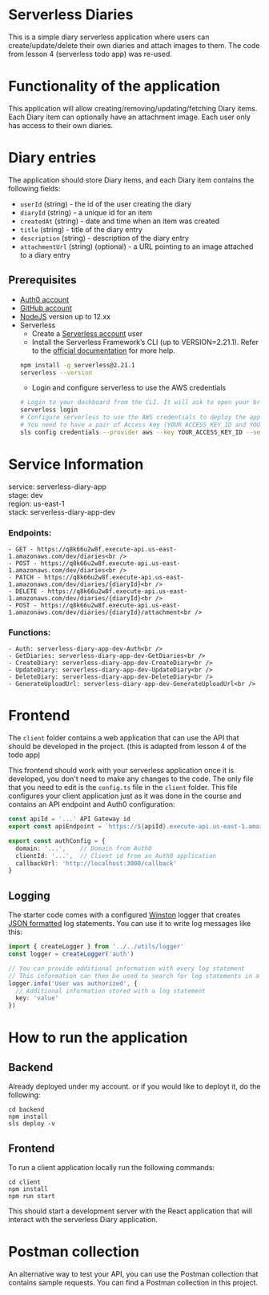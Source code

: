 # Serverless Diaries

This is a simple diary serverless application where users can create/update/delete their own diaries
and attach images to them.
The code from lesson 4 (serverless todo app) was re-used.

# Functionality of the application

This application will allow creating/removing/updating/fetching Diary items. Each Diary item can optionally have an attachment image. Each user only has access to their own diaries.

# Diary entries

The application should store Diary items, and each Diary item contains the following fields:

* `userId` (string) - the id of the user creating the diary
* `diaryId` (string) - a unique id for an item
* `createdAt` (string) - date and time when an item was created
* `title` (string) - title of the diary entry
* `description` (string) -  description of the diary entry
* `attachmentUrl` (string) (optional) - a URL pointing to an image attached to a diary entry


## Prerequisites

* <a href="https://manage.auth0.com/" target="_blank">Auth0 account</a>
* <a href="https://github.com" target="_blank">GitHub account</a>
* <a href="https://nodejs.org/en/download/package-manager/" target="_blank">NodeJS</a> version up to 12.xx 
* Serverless 
   * Create a <a href="https://dashboard.serverless.com/" target="_blank">Serverless account</a> user
   * Install the Serverless Framework’s CLI  (up to VERSION=2.21.1). Refer to the <a href="https://www.serverless.com/framework/docs/getting-started/" target="_blank">official documentation</a> for more help.
   ```bash
   npm install -g serverless@2.21.1
   serverless --version
   ```
   * Login and configure serverless to use the AWS credentials 
   ```bash
   # Login to your dashboard from the CLI. It will ask to open your browser and finish the process.
   serverless login
   # Configure serverless to use the AWS credentials to deploy the application
   # You need to have a pair of Access key (YOUR_ACCESS_KEY_ID and YOUR_SECRET_KEY) of an IAM user with Admin access permissions
   sls config credentials --provider aws --key YOUR_ACCESS_KEY_ID --secret YOUR_SECRET_KEY --profile serverless
   ```
   
# Service Information

  service: serverless-diary-app<br />
  stage: dev<br />
  region: us-east-1<br />
  stack: serverless-diary-app-dev<br />
  
### Endpoints:  
    - GET - https://q8k66u2w8f.execute-api.us-east-1.amazonaws.com/dev/diaries<br />
    - POST - https://q8k66u2w8f.execute-api.us-east-1.amazonaws.com/dev/diaries<br />
    - PATCH - https://q8k66u2w8f.execute-api.us-east-1.amazonaws.com/dev/diaries/{diaryId}<br />
    - DELETE - https://q8k66u2w8f.execute-api.us-east-1.amazonaws.com/dev/diaries/{diaryId}<br />
    - POST - https://q8k66u2w8f.execute-api.us-east-1.amazonaws.com/dev/diaries/{diaryId}/attachment<br />
  
### Functions:  
    - Auth: serverless-diary-app-dev-Auth<br />
    - GetDiaries: serverless-diary-app-dev-GetDiaries<br />
    - CreateDiary: serverless-diary-app-dev-CreateDiary<br />
    - UpdateDiary: serverless-diary-app-dev-UpdateDiary<br />
    - DeleteDiary: serverless-diary-app-dev-DeleteDiary<br />
    - GenerateUploadUrl: serverless-diary-app-dev-GenerateUploadUrl<br />

# Frontend

The `client` folder contains a web application that can use the API that should be developed in the project.
(this is adapted from lesson 4 of the todo app)

This frontend should work with your serverless application once it is developed, you don't need to make any changes to the code. The only file that you need to edit is the `config.ts` file in the `client` folder. This file configures your client application just as it was done in the course and contains an API endpoint and Auth0 configuration:

```ts
const apiId = '...' API Gateway id
export const apiEndpoint = `https://${apiId}.execute-api.us-east-1.amazonaws.com/dev`

export const authConfig = {
  domain: '...',    // Domain from Auth0
  clientId: '...',  // Client id from an Auth0 application
  callbackUrl: 'http://localhost:3000/callback'
}
```

## Logging

The starter code comes with a configured [Winston](https://github.com/winstonjs/winston) logger that creates [JSON formatted](https://stackify.com/what-is-structured-logging-and-why-developers-need-it/) log statements. You can use it to write log messages like this:

```ts
import { createLogger } from '../../utils/logger'
const logger = createLogger('auth')

// You can provide additional information with every log statement
// This information can then be used to search for log statements in a log storage system
logger.info('User was authorized', {
  // Additional information stored with a log statement
  key: 'value'
})
```

# How to run the application

## Backend

Already deployed under my account. or if you would like to deployt it, do the following: 

```
cd backend
npm install
sls deploy -v
```

## Frontend

To run a client application locally run the following commands:

```
cd client
npm install
npm run start
```

This should start a development server with the React application that will interact with the serverless Diary application.

# Postman collection

An alternative way to test your API, you can use the Postman collection that contains sample requests. You can find a Postman collection in this project.
